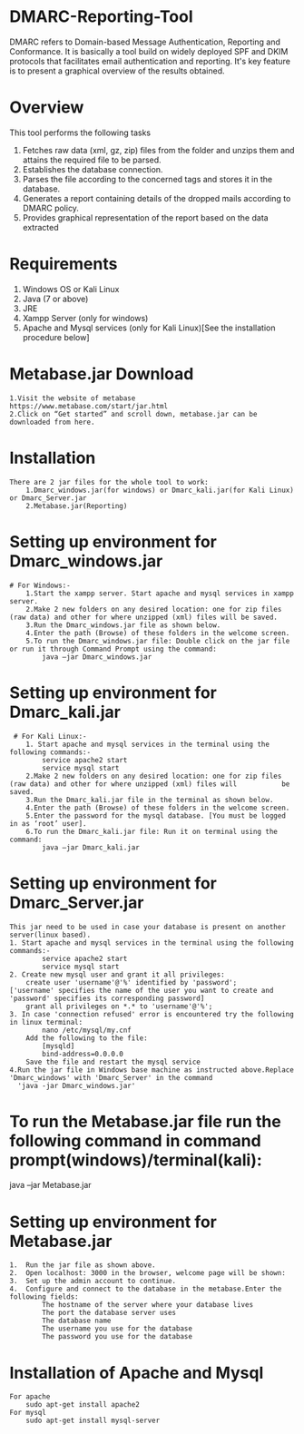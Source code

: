 # DMARC-Reporting-Tool
DMARC refers to Domain-based Message Authentication, Reporting and Conformance. It is basically a tool build on widely deployed SPF and DKIM protocols that facilitates email authentication and reporting. It's key feature is to present a graphical overview of the results obtained.

# Overview

This tool performs the following tasks
1.	Fetches raw data (xml, gz, zip) files from the folder and unzips them and attains the required file to be parsed.
2.	Establishes the database connection.
3.	Parses the file according to the concerned tags and stores it in the database. 
4.	Generates a report containing details of the dropped mails according to DMARC policy.
5.	Provides graphical representation of the report based on the data extracted

# Requirements

1. Windows OS or Kali Linux
2. Java (7 or above)
3. JRE
4. Xampp Server (only for windows) 
5. Apache and Mysql services (only for Kali Linux)[See the installation procedure below]
		
# Metabase.jar Download

	1.Visit the website of metabase  https://www.metabase.com/start/jar.html
	2.Click on “Get started” and scroll down, metabase.jar can be downloaded from here. 
 
# Installation

	There are 2 jar files for the whole tool to work:
		1.Dmarc_windows.jar(for windows) or Dmarc_kali.jar(for Kali Linux) or Dmarc_Server.jar
		2.Metabase.jar(Reporting)

# Setting up environment for Dmarc_windows.jar
	# For Windows:-
		1.Start the xampp server. Start apache and mysql services in xampp server.
		2.Make 2 new folders on any desired location: one for zip files (raw data) and other for where unzipped (xml) files will be saved.
		3.Run the Dmarc_windows.jar file as shown below.
		4.Enter the path (Browse) of these folders in the welcome screen. 
		5.To run the Dmarc_windows.jar file: Double click on the jar file or run it through Command Prompt using the command: 
			java –jar Dmarc_windows.jar
 # Setting up environment for Dmarc_kali.jar
 	 # For Kali Linux:-
		1. Start apache and mysql services in the terminal using the following commands:-
			service apache2 start
			service mysql start
		2.Make 2 new folders on any desired location: one for zip files (raw data) and other for where unzipped (xml) files will 		   be saved.
		3.Run the Dmarc_kali.jar file in the terminal as shown below.
		4.Enter the path (Browse) of these folders in the welcome screen.
		5.Enter the password for the mysql database. [You must be logged in as ‘root’ user].
		6.To run the Dmarc_kali.jar file: Run it on terminal using the command: 
			java –jar Dmarc_kali.jar
					
# Setting up environment for Dmarc_Server.jar

	This jar need to be used in case your database is present on another server(linux based).
	1. Start apache and mysql services in the terminal using the following commands:-
			service apache2 start
			service mysql start
	2. Create new mysql user and grant it all privileges:
		create user 'username'@'%' identified by 'password';
	['username' specifies the name of the user you want to create and 'password' specifies its corresponding password]
		grant all privileges on *.* to 'username'@'%';
	3. In case 'connection refused' error is encountered try the following in linux terminal:
			nano /etc/mysql/my.cnf
		Add the following to the file:
			[mysqld]
			bind-address=0.0.0.0
		Save the file and restart the mysql service
	4.Run the jar file in Windows base machine as instructed above.Replace 'Dmarc_windows' with 'Dmarc_Server' in the command 
	  'java -jar Dmarc_windows.jar'	

# To run the Metabase.jar file run the following command in command prompt(windows)/terminal(kali):

java –jar Metabase.jar
						
# Setting up environment for Metabase.jar

	1.	Run the jar file as shown above.
	2.	Open localhost: 3000 in the browser, welcome page will be shown:
	3.	Set up the admin account to continue.
 	4.	Configure and connect to the database in the metabase.Enter the following fields:
			The hostname of the server where your database lives
			The port the database server uses
			The database name
			The username you use for the database
			The password you use for the database
	
# Installation of Apache and Mysql

	For apache
		sudo apt-get install apache2
	For mysql
		sudo apt-get install mysql-server
